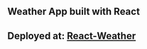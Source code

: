 ## Weather App built with React

## Deployed at: [React-Weather](weather-app-react-project234.netlify.app)
